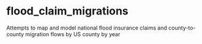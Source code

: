 # flood_claim_migrations
Attempts to map and model national flood insurance claims and county-to-county migration flows by US county by year
